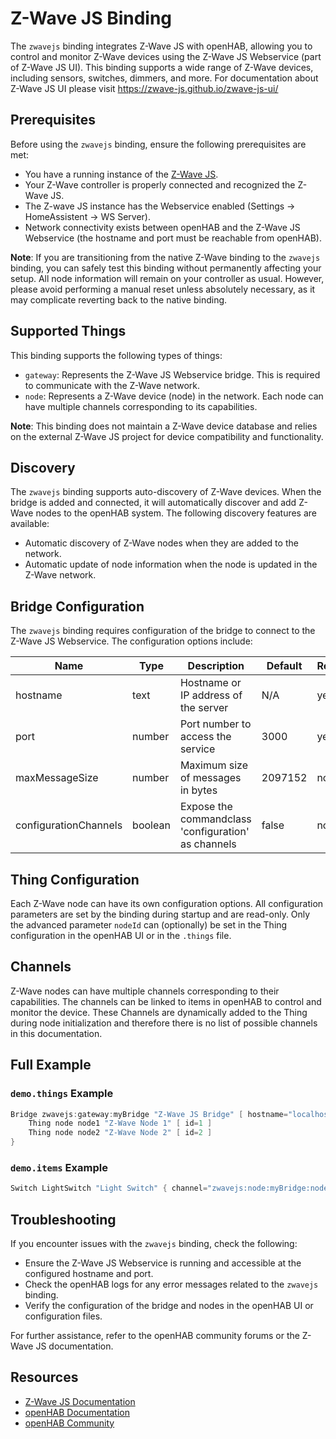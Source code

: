 # Z-Wave JS Binding

The `zwavejs` binding integrates Z-Wave JS with openHAB, allowing you to control and monitor Z-Wave devices using the Z-Wave JS Webservice (part of Z-Wave JS UI).
This binding supports a wide range of Z-Wave devices, including sensors, switches, dimmers, and more.
For documentation about Z-Wave JS UI please visit <https://zwave-js.github.io/zwave-js-ui/>

## Prerequisites

Before using the `zwavejs` binding, ensure the following prerequisites are met:

- You have a running instance of the [Z-Wave JS](https://zwave-js.github.io/zwave-js-ui/).
- Your Z-Wave controller is properly connected and recognized the Z-Wave JS.
- The Z-wave JS instance has the Webservice enabled (Settings -> HomeAssistent -> WS Server).
- Network connectivity exists between openHAB and the Z-Wave JS Webservice (the hostname and port must be reachable from openHAB).

**Note**: If you are transitioning from the native Z-Wave binding to the `zwavejs` binding, you can safely test this binding without permanently affecting your setup. All node information will remain on your controller as usual. However, please avoid performing a manual reset unless absolutely necessary, as it may complicate reverting back to the native binding.

## Supported Things

This binding supports the following types of things:

- `gateway`: Represents the Z-Wave JS Webservice bridge. This is required to communicate with the Z-Wave network.
- `node`: Represents a Z-Wave device (node) in the network. Each node can have multiple channels corresponding to its capabilities.

 **Note**: This binding does not maintain a Z-Wave device database and relies on the external Z-Wave JS project for device compatibility and functionality.

## Discovery

The `zwavejs` binding supports auto-discovery of Z-Wave devices.
When the bridge is added and connected, it will automatically discover and add Z-Wave nodes to the openHAB system.
The following discovery features are available:

- Automatic discovery of Z-Wave nodes when they are added to the network.
- Automatic update of node information when the node is updated in the Z-Wave network.

## Bridge Configuration

The `zwavejs` binding requires configuration of the bridge to connect to the Z-Wave JS Webservice.
The configuration options include:

| Name                  | Type    | Description                                         | Default | Required | Advanced |
|-----------------------|---------|-----------------------------------------------------|---------|----------|----------|
| hostname              | text    | Hostname or IP address of the server                | N/A     | yes      | no       |
| port                  | number  | Port number to access the service                   | 3000    | yes      | no       |
| maxMessageSize        | number  | Maximum size of messages in bytes                   | 2097152 | no       | yes      |
| configurationChannels | boolean | Expose the commandclass 'configuration' as channels | false   | no       | yes      |

## Thing Configuration

Each Z-Wave node can have its own configuration options.
All configuration parameters are set by the binding during startup and are read-only.
Only the advanced parameter `nodeId` can (optionally) be set in the Thing configuration in the openHAB UI or in the `.things` file.

## Channels

Z-Wave nodes can have multiple channels corresponding to their capabilities.
The channels can be linked to items in openHAB to control and monitor the device.
These Channels are dynamically added to the Thing during node initialization and therefore there is no list of possible channels in this documentation.

## Full Example

### `demo.things` Example

```java
Bridge zwavejs:gateway:myBridge "Z-Wave JS Bridge" [ hostname="localhost", port=3000 ] {
    Thing node node1 "Z-Wave Node 1" [ id=1 ]
    Thing node node2 "Z-Wave Node 2" [ id=2 ]
}
```

### `demo.items` Example

```java
Switch LightSwitch "Light Switch" { channel="zwavejs:node:myBridge:node1:switch_binary" }
```

## Troubleshooting

If you encounter issues with the `zwavejs` binding, check the following:

- Ensure the Z-Wave JS Webservice is running and accessible at the configured hostname and port.
- Check the openHAB logs for any error messages related to the `zwavejs` binding.
- Verify the configuration of the bridge and nodes in the openHAB UI or configuration files.

For further assistance, refer to the openHAB community forums or the Z-Wave JS documentation.

## Resources

- [Z-Wave JS Documentation](https://zwave-js.github.io/node-zwave-js/)
- [openHAB Documentation](https://www.openhab.org/docs/)
- [openHAB Community](https://community.openhab.org/)
